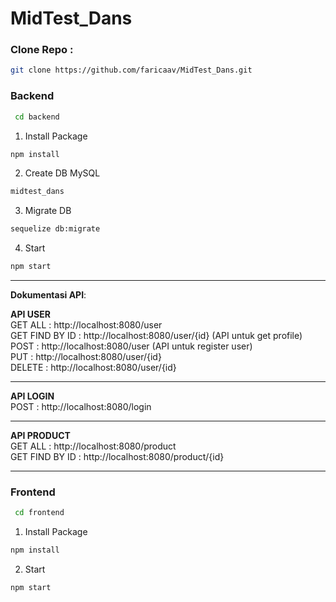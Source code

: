 # MidTest_Dans

### Clone Repo :
```sh
git clone https://github.com/faricaav/MidTest_Dans.git
```

### Backend
```sh
 cd backend
 ```
 1. Install Package
 ```sh
 npm install
 ```
 2. Create DB MySQL
 ```sh
 midtest_dans
 ```
 3. Migrate DB
 ```sh
 sequelize db:migrate
 ```
 4. Start
 ```sh
 npm start
 ```
 
 ---------------------------------------------------------

<b>Dokumentasi API</b>:

<b>API USER</b> <br>
GET ALL : http://localhost:8080/user <br>
GET FIND BY ID : http://localhost:8080/user/{id} (API untuk get profile) <br>
POST : http://localhost:8080/user (API untuk register user) <br>
PUT : http://localhost:8080/user/{id} <br>
DELETE : http://localhost:8080/user/{id} <br>

---------------------------------------------------------

<b>API LOGIN</b> <br>
POST : http://localhost:8080/login <br>

---------------------------------------------------------

<b>API PRODUCT</b> <br>
GET ALL : http://localhost:8080/product <br>
GET FIND BY ID : http://localhost:8080/product/{id} <br>

---------------------------------------------------------

 
### Frontend
```sh
 cd frontend
 ```
1. Install Package
 ```sh
 npm install
 ```
2. Start
 ```sh
 npm start
 ```
 
